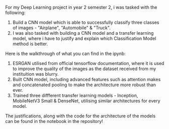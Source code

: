 For my Deep Learning project in year 2 semester 2, i was tasked with the following: 

1. Build a CNN model which is able to successfully classify three classes of images - "Airplane", "Automobile" & "Truck".
2. I was also tasked with building a CNN model and a transfer learning model, where i have to justify and explain which Classification Model method is better. 

Here is the walkthrough of what you can find in the ipynb: 
1. ESRGAN utilised from official tensorflow documentation, where it is used to improve the quality of the images as the dataset received from my instituition was blurry.
2. Built CNN model, including advanced features such as attention makes and concatenated pooling to make the architecture more robust than ever.
3. Trained three diffferent transfer learning models - Inception, MobileNetV3 Small & DenseNet, utilising similar architectures for every model.


The justifications, along with the code for the architecture of the models can be found in the notebook in the repository! 
